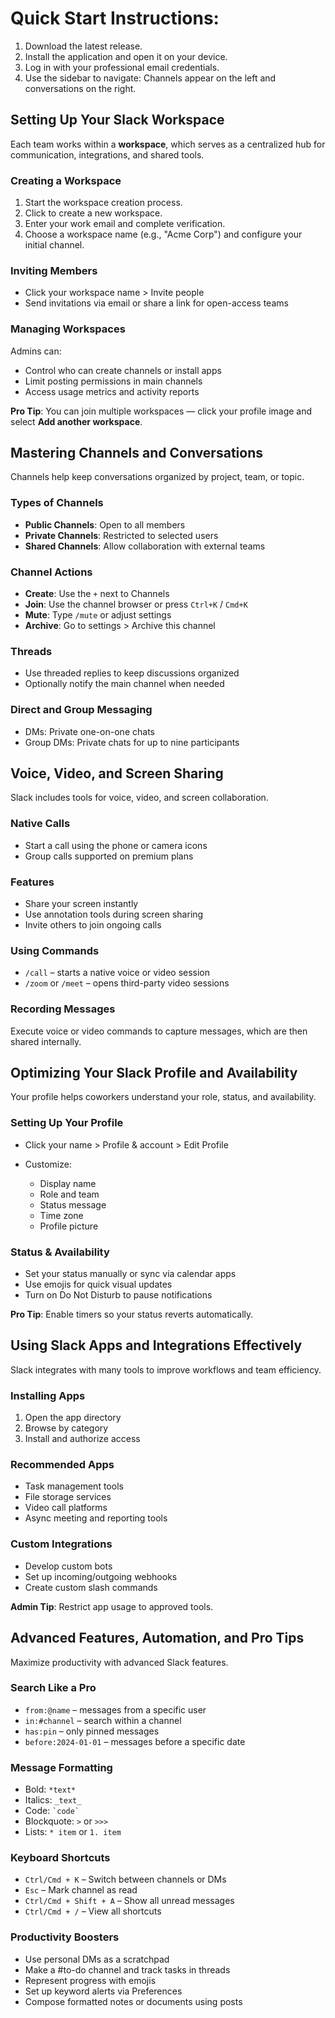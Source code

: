 # Quick Start Instructions:

1. Download the latest release.
2. Install the application and open it on your device.
3. Log in with your professional email credentials.
4. Use the sidebar to navigate: Channels appear on the left and conversations on the right.

## Setting Up Your Slack Workspace

Each team works within a **workspace**, which serves as a centralized hub for communication, integrations, and shared tools.

### Creating a Workspace

1. Start the workspace creation process.
2. Click to create a new workspace.
3. Enter your work email and complete verification.
4. Choose a workspace name (e.g., "Acme Corp") and configure your initial channel.

### Inviting Members

* Click your workspace name > Invite people
* Send invitations via email or share a link for open-access teams

### Managing Workspaces

Admins can:

* Control who can create channels or install apps
* Limit posting permissions in main channels
* Access usage metrics and activity reports

**Pro Tip**: You can join multiple workspaces — click your profile image and select **Add another workspace**.

## Mastering Channels and Conversations

Channels help keep conversations organized by project, team, or topic.

### Types of Channels

* **Public Channels**: Open to all members
* **Private Channels**: Restricted to selected users
* **Shared Channels**: Allow collaboration with external teams

### Channel Actions

* **Create**: Use the `+` next to Channels
* **Join**: Use the channel browser or press `Ctrl+K` / `Cmd+K`
* **Mute**: Type `/mute` or adjust settings
* **Archive**: Go to settings > Archive this channel

### Threads

* Use threaded replies to keep discussions organized
* Optionally notify the main channel when needed

### Direct and Group Messaging

* DMs: Private one-on-one chats
* Group DMs: Private chats for up to nine participants

## Voice, Video, and Screen Sharing

Slack includes tools for voice, video, and screen collaboration.

### Native Calls

* Start a call using the phone or camera icons
* Group calls supported on premium plans

### Features

* Share your screen instantly
* Use annotation tools during screen sharing
* Invite others to join ongoing calls

### Using Commands

* `/call` – starts a native voice or video session
* `/zoom` or `/meet` – opens third-party video sessions

### Recording Messages

Execute voice or video commands to capture messages, which are then shared internally.

## Optimizing Your Slack Profile and Availability

Your profile helps coworkers understand your role, status, and availability.

### Setting Up Your Profile

* Click your name > Profile & account > Edit Profile
* Customize:

  * Display name
  * Role and team
  * Status message
  * Time zone
  * Profile picture

### Status & Availability

* Set your status manually or sync via calendar apps
* Use emojis for quick visual updates
* Turn on Do Not Disturb to pause notifications

**Pro Tip**: Enable timers so your status reverts automatically.

## Using Slack Apps and Integrations Effectively

Slack integrates with many tools to improve workflows and team efficiency.

### Installing Apps

1. Open the app directory
2. Browse by category
3. Install and authorize access

### Recommended Apps

* Task management tools
* File storage services
* Video call platforms
* Async meeting and reporting tools

### Custom Integrations

* Develop custom bots
* Set up incoming/outgoing webhooks
* Create custom slash commands

**Admin Tip**: Restrict app usage to approved tools.

## Advanced Features, Automation, and Pro Tips

Maximize productivity with advanced Slack features.

### Search Like a Pro

* `from:@name` – messages from a specific user
* `in:#channel` – search within a channel
* `has:pin` – only pinned messages
* `before:2024-01-01` – messages before a specific date

### Message Formatting

* Bold: `*text*`
* Italics: `_text_`
* Code: `` `code` ``
* Blockquote: `>` or `>>>`
* Lists: `* item` or `1. item`

### Keyboard Shortcuts

* `Ctrl/Cmd + K` – Switch between channels or DMs
* `Esc` – Mark channel as read
* `Ctrl/Cmd + Shift + A` – Show all unread messages
* `Ctrl/Cmd + /` – View all shortcuts

### Productivity Boosters

* Use personal DMs as a scratchpad
* Make a #to-do channel and track tasks in threads
* Represent progress with emojis
* Set up keyword alerts via Preferences
* Compose formatted notes or documents using posts
